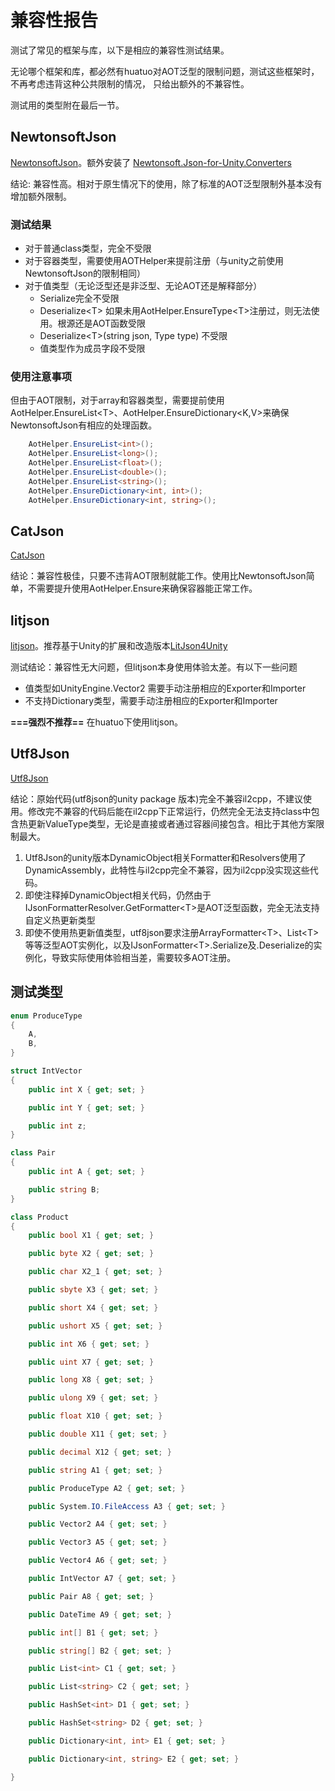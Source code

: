 # 兼容性报告

测试了常见的框架与库，以下是相应的兼容性测试结果。

无论哪个框架和库，都必然有huatuo对AOT泛型的限制问题，测试这些框架时，不再考虑违背这种公共限制的情况，
只给出额外的不兼容性。

测试用的类型附在最后一节。

## NewtonsoftJson

[NewtonsoftJson](https://github.com/jilleJr/Newtonsoft.Json-for-Unity)。额外安装了 [Newtonsoft.Json-for-Unity.Converters](https://github.com/jilleJr/Newtonsoft.Json-for-Unity.Converters)

结论: 兼容性高。相对于原生情况下的使用，除了标准的AOT泛型限制外基本没有增加额外限制。

### 测试结果

- 对于普通class类型，完全不受限
- 对于容器类型，需要使用AOTHelper来提前注册（与unity之前使用NewtonsoftJson的限制相同）
- 对于值类型（无论泛型还是非泛型、无论AOT还是解释部分）
  - Serialize完全不受限
  - Deserialize&lt;T&gt; 如果未用AotHelper.EnsureType&lt;T&gt;注册过，则无法使用。根源还是AOT函数受限
  - Deserialize&lt;T&gt;(string json, Type type) 不受限
  - 值类型作为成员字段不受限

### 使用注意事项

 但由于AOT限制，对于array和容器类型，需要提前使用 AotHelper.EnsureList&lt;T&gt;、AotHelper.EnsureDictionary&lt;K,V&gt;来确保NewtonsoftJson有相应的处理函数。

```c#
    AotHelper.EnsureList<int>();
    AotHelper.EnsureList<long>();
    AotHelper.EnsureList<float>();
    AotHelper.EnsureList<double>();
    AotHelper.EnsureList<string>();
    AotHelper.EnsureDictionary<int, int>();
    AotHelper.EnsureDictionary<int, string>();
```

## CatJson

[CatJson](https://github.com/CatImmortal/CatJson)

结论：兼容性极佳，只要不违背AOT限制就能工作。使用比NewtonsoftJson简单，不需要提升使用AotHelper.Ensure来确保容器能正常工作。

## litjson

[litjson](https://github.com/LitJSON/litjson)。推荐基于Unity的扩展和改造版本[LitJson4Unity](https://github.com/XINCGer/LitJson4Unity )

测试结论：兼容性无大问题，但litjson本身使用体验太差。有以下一些问题

- 值类型如UnityEngine.Vector2 需要手动注册相应的Exporter和Importer
- 不支持Dictionary类型，需要手动注册相应的Exporter和Importer

**===强烈不推荐==** 在huatuo下使用litjson。

## Utf8Json

[Utf8Json](https://github.com/neuecc/Utf8Json)

结论：原始代码(utf8json的unity package 版本)完全不兼容il2cpp，不建议使用。修改完不兼容的代码后能在il2cpp下正常运行，仍然完全无法支持class中包含热更新ValueType类型，无论是直接或者通过容器间接包含。相比于其他方案限制最大。

1. Utf8Json的unity版本DynamicObject相关Formatter和Resolvers使用了DynamicAssembly，此特性与il2cpp完全不兼容，因为il2cpp没实现这些代码。
2. 即使注释掉DynamicObject相关代码，仍然由于IJsonFormatterResolver.GetFormatter&lt;T&gt;是AOT泛型函数，完全无法支持自定义热更新类型
3. 即使不使用热更新值类型，utf8json要求注册ArrayFormatter&lt;T&gt;、List&lt;T&gt;等等泛型AOT实例化，以及IJsonFormatter&lt;T&gt;.Serialize及.Deserialize的实例化，导致实际使用体验相当差，需要较多AOT注册。

## 测试类型

```c#
enum ProduceType
{
    A,
    B,
}

struct IntVector
{
    public int X { get; set; }

    public int Y { get; set; }

    public int z;
}

class Pair
{
    public int A { get; set; }

    public string B;
}

class Product
{
    public bool X1 { get; set; }

    public byte X2 { get; set; }

    public char X2_1 { get; set; }

    public sbyte X3 { get; set; }

    public short X4 { get; set; }

    public ushort X5 { get; set; }

    public int X6 { get; set; }

    public uint X7 { get; set; }

    public long X8 { get; set; }

    public ulong X9 { get; set; }

    public float X10 { get; set; }

    public double X11 { get; set; }

    public decimal X12 { get; set; }

    public string A1 { get; set; }

    public ProduceType A2 { get; set; }

    public System.IO.FileAccess A3 { get; set; }

    public Vector2 A4 { get; set; }

    public Vector3 A5 { get; set; }

    public Vector4 A6 { get; set; }

    public IntVector A7 { get; set; }

    public Pair A8 { get; set; }

    public DateTime A9 { get; set; }

    public int[] B1 { get; set; }

    public string[] B2 { get; set; }

    public List<int> C1 { get; set; }

    public List<string> C2 { get; set; }

    public HashSet<int> D1 { get; set; }

    public HashSet<string> D2 { get; set; }

    public Dictionary<int, int> E1 { get; set; }

    public Dictionary<int, string> E2 { get; set; }

}
```
